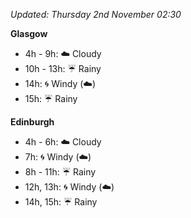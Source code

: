 *Updated: Thursday 2nd November 02:30*

**Glasgow**

* 4h - 9h: :cloud: Cloudy
* 10h - 13h: :umbrella: Rainy
* 14h: :cyclone: Windy (:cloud:)
* 15h: :umbrella: Rainy

**Edinburgh**

* 4h - 6h: :cloud: Cloudy
* 7h: :cyclone: Windy (:cloud:)
* 8h - 11h: :umbrella: Rainy
* 12h, 13h: :cyclone: Windy (:cloud:)
* 14h, 15h: :umbrella: Rainy
